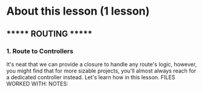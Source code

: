 # About this lesson (1 lesson)

## ***** ROUTING *****
### 1. Route to Controllers
It's neat that we can provide a closure to handle any route's logic, however, you might find that for more sizable projects, you'll almost always reach for a dedicated controller instead. Let's learn how in this lesson.
FILES WORKED WITH:
NOTES:
